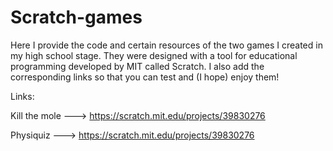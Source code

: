 # Scratch-games
Here I provide the code and certain resources of the two games I created in my high school stage. They were designed with a tool for educational programming developed by MIT called Scratch. I also add the corresponding links so that you can test and (I hope) enjoy them!

Links:

Kill the mole  ---> https://scratch.mit.edu/projects/39830276

Physiquiz  ---> https://scratch.mit.edu/projects/39830276
 
